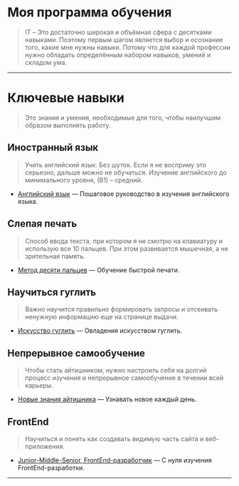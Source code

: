# Моя программа обучения

> IT – Это достаточно широкая и объёмная сфера с десятками навыками. Поэтому первым шагом является выбор и осознание того, какие мне нужны навыки. Потому что для каждой профессии нужно обладать определённым набором навыков, умений и складом ума.

---

# Ключевые навыки

> Это знания и умения, необходимые для того, чтобы наилучшим образом выполнять работу.

## Иностранный язык

> Учить английский язык. Без шуток. Если я не восприму это серьезно, дальше можно не обучаться. Изучение английского до минимального уровня, (В1) – средний.

- [Английский язык](/IT/my-path-to-IT/my-training-program/key-skills/english-language.md) — Пошаговое руководство в изучения английского языка.

## Слепая печать

> Способ ввода текста, при котором я не смотрю на клавиатуру и использую все 10 пальцев. При этом развивается мышечная, а не зрительная память.

- [Метод десяти пальцев](/IT/my-path-to-IT/my-training-program/key-skills/ten-finger-method.md) — Обучение быстрой печати.

## Научиться гуглить

> Важно научится правильно формировать запросы и отсеивать ненужную информацию еще на странице выдачи.

- [Искусство гуглить](/IT/my-path-to-IT/my-training-program/key-skills/the-art-of-googling.md) — Овладения искусством гуглить.

## Непрерывное самообучение

> Чтобы стать айтишником, нужно настроить себя на долгий процесс изучения и непрерывное самообучение в течении всей карьеры.

- [Новые знания айтишника](/IT/my-path-to-IT/my-training-program/key-skills/new-it-knowledge.md) — Узнавать новое каждый день.

## FrontEnd

> Научиться и понять как создавать видимую часть сайта и веб-приложения.

- [Junior-Middle-Senior, FrontEnd-разработчик](/IT/my-path-to-IT/my-training-program/key-skills/junior-middle-senior-frontend-developer.md) — С нуля изучения FrontEnd-разработки.

---
